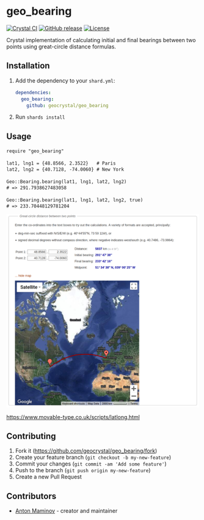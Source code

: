 # geo_bearing

[![Crystal CI](https://github.com/geocrystal/geo_bearing/actions/workflows/crystal.yml/badge.svg)](https://github.com/geocrystal/geo_bearing/actions/workflows/crystal.yml)
[![GitHub release](https://img.shields.io/github/release/geocrystal/geo_bearing.svg)](https://github.com/geocrystal/geo_bearing/releases)
[![License](https://img.shields.io/github/license/geocrystal/geo_bearing.svg)](https://github.com/geocrystal/geo_bearing/blob/main/LICENSE)

Crystal implementation of calculating initial and final bearings between two points using great-circle distance formulas.

## Installation

1. Add the dependency to your `shard.yml`:

   ```yaml
   dependencies:
     geo_bearing:
       github: geocrystal/geo_bearing
   ```

2. Run `shards install`

## Usage

```crystal
require "geo_bearing"

lat1, lng1 = {48.8566, 2.3522}   # Paris
lat2, lng2 = {40.7128, -74.0060} # New York

Geo::Bearing.bearing(lat1, lng1, lat2, lng2)
# => 291.7938627483058

Geo::Bearing.bearing(lat1, lng1, lat2, lng2, true)
# => 233.70448129781204
```

![convex hull](/assets/readme_image.png)

<https://www.movable-type.co.uk/scripts/latlong.html>

## Contributing

1. Fork it (<https://github.com/geocrystal/geo_bearing/fork>)
2. Create your feature branch (`git checkout -b my-new-feature`)
3. Commit your changes (`git commit -am 'Add some feature'`)
4. Push to the branch (`git push origin my-new-feature`)
5. Create a new Pull Request

## Contributors

- [Anton Maminov](https://github.com/mamantoha) - creator and maintainer
